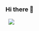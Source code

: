 ### Hi there 👋

  <img src="https://img.shields.io/badge/Firebase-FFCA28?style=flat-square&logo=firebase&logoColor=white"/>
